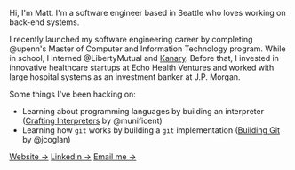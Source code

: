 Hi, I'm Matt.  I'm a software engineer based in Seattle who loves working on back-end systems.

I recently launched my software engineering career by completing @upenn's Master of Computer and Information Technology program.  While in school, I interned @LibertyMutual and [Kanary](https://www.linkedin.com/company/thekanary/).  Before that, I invested in innovative healthcare startups at Echo Health Ventures and worked with large hospital systems as an investment banker at J.P. Morgan.

Some things I've been hacking on:
- Learning about programming languages by building an interpreter ([Crafting Interpreters](https://github.com/munificent/craftinginterpreters) by @munificent)
- Learning how `git` works by building a `git` implementation ([Building Git](https://shop.jcoglan.com/building-git/) by @jcoglan)

[Website →](https://mattparmett.com)
[LinkedIn →](https://www.linkedin.com/in/matthewparmett/)
[Email me →](mailto:hi@mattparmett.com)
